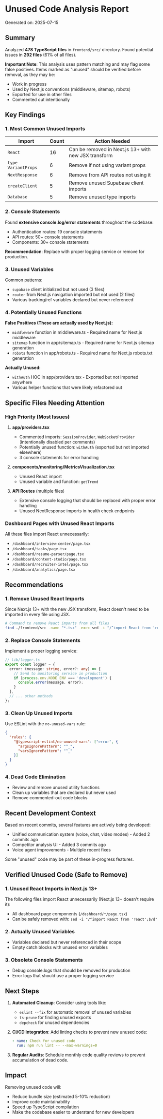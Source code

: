 # Unused Code Analysis Report

Generated on: 2025-07-15

## Summary

Analyzed **478 TypeScript files** in `frontend/src/` directory.
Found potential issues in **292 files** (61% of all files).

**Important Note**: This analysis uses pattern matching and may flag some false positives. Items marked as "unused" should be verified before removal, as they may be:
- Work in progress
- Used by Next.js conventions (middleware, sitemap, robots)
- Exported for use in other files
- Commented out intentionally

## Key Findings

### 1. Most Common Unused Imports

| Import | Count | Action Needed |
|--------|-------|---------------|
| `React` | 16 | Can be removed in Next.js 13+ with new JSX transform |
| `type VariantProps` | 6 | Remove if not using variant props |
| `NextResponse` | 6 | Remove from API routes not using it |
| `createClient` | 5 | Remove unused Supabase client imports |
| `Database` | 5 | Remove unused type imports |

### 2. Console Statements

Found **extensive console.log/error statements** throughout the codebase:
- Authentication routes: 19 console statements
- API routes: 50+ console statements  
- Components: 30+ console statements

**Recommendation**: Replace with proper logging service or remove for production.

### 3. Unused Variables

Common patterns:
- `supabase` client initialized but not used (3 files)
- `router` from Next.js navigation imported but not used (2 files)
- Various tracking/ref variables declared but never referenced

### 4. Potentially Unused Functions

**False Positives (These are actually used by Next.js):**
- `middleware` function in middleware.ts - Required name for Next.js middleware
- `sitemap` function in app/sitemap.ts - Required name for Next.js sitemap generation
- `robots` function in app/robots.ts - Required name for Next.js robots.txt generation

**Actually Unused:**
- `withAuth` HOC in app/providers.tsx - Exported but not imported anywhere
- Various helper functions that were likely refactored out

## Specific Files Needing Attention

### High Priority (Most Issues)

1. **app/providers.tsx**
   - Commented imports: `SessionProvider`, `WebSocketProvider` (intentionally disabled per comments)
   - Potentially unused function: `withAuth` (exported but not imported elsewhere)
   - 3 console statements for error handling

2. **components/monitoring/MetricsVisualization.tsx**
   - Unused React import
   - Unused variable and function: `getTrend`

3. **API Routes** (multiple files)
   - Extensive console logging that should be replaced with proper error handling
   - Unused NextResponse imports in health check endpoints

### Dashboard Pages with Unused React Imports

All these files import React unnecessarily:
- `/dashboard/interview-center/page.tsx`
- `/dashboard/tasks/page.tsx`
- `/dashboard/resume-parser/page.tsx`
- `/dashboard/content-studio/page.tsx`
- `/dashboard/recruiter-intel/page.tsx`
- `/dashboard/analytics/page.tsx`

## Recommendations

### 1. Remove Unused React Imports
Since Next.js 13+ with the new JSX transform, React doesn't need to be imported in every file using JSX.

```bash
# Command to remove React imports from all files
find ./frontend/src -name "*.tsx" -exec sed -i "/^import React from 'react';$/d" {} \;
```

### 2. Replace Console Statements
Implement a proper logging service:
```typescript
// lib/logger.ts
export const logger = {
  error: (message: string, error?: any) => {
    // Send to monitoring service in production
    if (process.env.NODE_ENV === 'development') {
      console.error(message, error);
    }
  },
  // ... other methods
};
```

### 3. Clean Up Unused Imports
Use ESLint with the `no-unused-vars` rule:
```json
{
  "rules": {
    "@typescript-eslint/no-unused-vars": ["error", {
      "argsIgnorePattern": "^_",
      "varsIgnorePattern": "^_"
    }]
  }
}
```

### 4. Dead Code Elimination
- Review and remove unused utility functions
- Clean up variables that are declared but never used
- Remove commented-out code blocks

## Recent Development Context

Based on recent commits, several features are actively being developed:
- Unified communication system (voice, chat, video modes) - Added 2 commits ago
- Competitor analysis UI - Added 3 commits ago
- Voice agent improvements - Multiple recent fixes

Some "unused" code may be part of these in-progress features.

## Verified Unused Code (Safe to Remove)

### 1. Unused React Imports in Next.js 13+
The following files import React unnecessarily (Next.js 13+ doesn't require it):
- All dashboard page components (`/dashboard/*/page.tsx`)
- Can be safely removed with: `sed -i "/^import React from 'react';$/d"`

### 2. Actually Unused Variables
- Variables declared but never referenced in their scope
- Empty catch blocks with unused error variables

### 3. Obsolete Console Statements
- Debug console.logs that should be removed for production
- Error logs that should use a proper logging service

## Next Steps

1. **Automated Cleanup**: Consider using tools like:
   - `eslint --fix` for automatic removal of unused variables
   - `ts-prune` for finding unused exports
   - `depcheck` for unused dependencies

2. **CI/CD Integration**: Add linting checks to prevent new unused code:
   ```yaml
   - name: Check for unused code
     run: npm run lint -- --max-warnings=0
   ```

3. **Regular Audits**: Schedule monthly code quality reviews to prevent accumulation of dead code.

## Impact

Removing unused code will:
- Reduce bundle size (estimated 5-10% reduction)
- Improve code maintainability
- Speed up TypeScript compilation
- Make the codebase easier to understand for new developers
